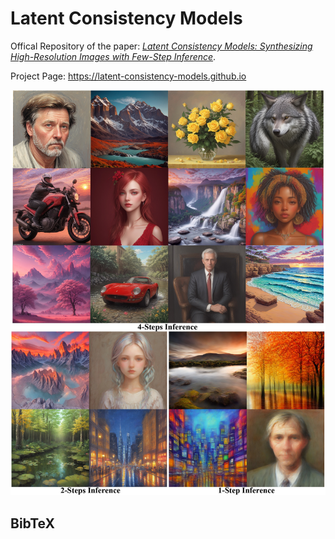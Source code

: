 # Latent Consistency Models

Offical Repository of the paper: *[Latent Consistency Models: Synthesizing High-Resolution Images with Few-Step Inference]()*.

Project Page: https://latent-consistency-models.github.io


<p align="center">
    <img src="teaser.png">
</p>

## BibTeX

```bibtex

```

